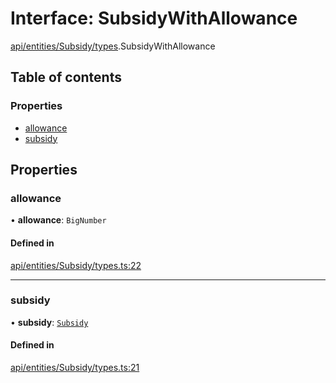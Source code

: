 # Interface: SubsidyWithAllowance

[api/entities/Subsidy/types](../wiki/api.entities.Subsidy.types).SubsidyWithAllowance

## Table of contents

### Properties

- [allowance](../wiki/api.entities.Subsidy.types.SubsidyWithAllowance#allowance)
- [subsidy](../wiki/api.entities.Subsidy.types.SubsidyWithAllowance#subsidy)

## Properties

### allowance

• **allowance**: `BigNumber`

#### Defined in

[api/entities/Subsidy/types.ts:22](https://github.com/PolymeshAssociation/polymesh-sdk/blob/07b115c8/src/api/entities/Subsidy/types.ts#L22)

___

### subsidy

• **subsidy**: [`Subsidy`](../wiki/api.entities.Subsidy.Subsidy)

#### Defined in

[api/entities/Subsidy/types.ts:21](https://github.com/PolymeshAssociation/polymesh-sdk/blob/07b115c8/src/api/entities/Subsidy/types.ts#L21)
